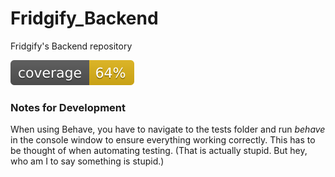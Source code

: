 # Fridgify_Backend
Fridgify's Backend repository

![Code coverage](coverage/coverage.svg)

### Notes for Development
When using Behave, you have to navigate to the tests folder and run *behave* in the
console window to ensure everything working correctly. This has to be thought of when
automating testing. (That is actually stupid. But hey, who am I to say something is
stupid.)
